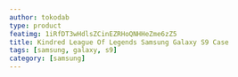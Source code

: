 ```yaml
---
author: tokodab
type: product
featimg: 1iRfDT3wHdlsZCinEZRHoQNHHeZme6zZ5
title: Kindred League Of Legends Samsung Galaxy S9 Case
tags: [samsung, galaxy, s9]
category: [samsung]
---
```

